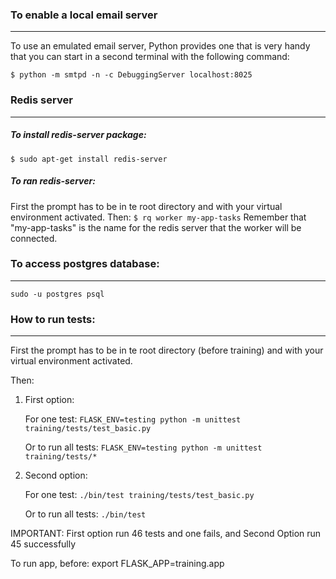  ### To enable a local email server
 ---
 To use an emulated email server, Python provides one that is very handy that you can start in a
 second terminal with the following command:
 
 ```$ python -m smtpd -n -c DebuggingServer localhost:8025```
 
 ### Redis server
 ---
 ##### To install redis-server package:
 ```$ sudo apt-get install redis-server```
 
 ##### To ran redis-server:
 First the prompt has to be in te root directory and with your virtual environment activated.
 Then:
 ```$ rq worker my-app-tasks```
 Remember that "my-app-tasks" is the name for the redis server that the worker will be connected.
    
 ### To access postgres database:
 ---
 ```sudo -u postgres psql```
  
 ### How to run tests:
 ---
 
 First the prompt has to be in te root directory (before training) and with your virtual environment activated.
 
 Then:
 
 1. First option:
 
    For one test: ```FLASK_ENV=testing python -m unittest training/tests/test_basic.py```
    
    Or to run all tests: ```FLASK_ENV=testing python -m unittest training/tests/*```
 2. Second option:
    
    For one test: ```./bin/test training/tests/test_basic.py```
    
    Or to run all tests: ```./bin/test```
    
 
 IMPORTANT: First option run 46 tests and one fails, and Second Option run 45 successfully
 
 To run app, before:
 export FLASK_APP=training.app

 
  